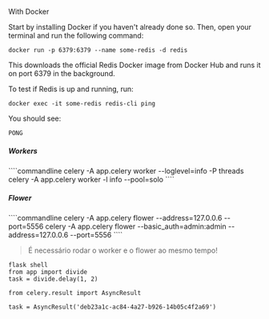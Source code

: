 With Docker

Start by installing Docker if you haven't already done so. Then, open your terminal and run the following command:

````commandline
docker run -p 6379:6379 --name some-redis -d redis
````

This downloads the official Redis Docker image from Docker Hub and runs it on port 6379 in the background.

To test if Redis is up and running, run:
````commandline
docker exec -it some-redis redis-cli ping
````
You should see:
````commandline
PONG
````

<h5>Workers</h5>
````commandline
celery -A app.celery worker --loglevel=info -P threads
celery -A app.celery worker -l info --pool=solo
````

<h5>Flower</h5>
````commandline
celery -A app.celery flower --address=127.0.0.6 --port=5556 
celery -A app.celery flower --basic_auth=admin:admin --address=127.0.0.6 --port=5556
````


> É necessário rodar o worker e o flower ao mesmo tempo!

````commandline
flask shell
from app import divide 
task = divide.delay(1, 2)

from celery.result import AsyncResult

task = AsyncResult('deb23a1c-ac84-4a27-b926-14b05c4f2a69')
````
